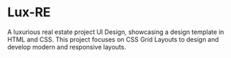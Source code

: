 # Lux-RE
A luxurious real estate project UI Design, showcasing a design template in HTML and CSS. This project focuses on CSS Grid Layouts to design and develop modern and responsive layouts.
